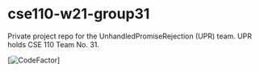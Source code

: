 # cse110-w21-group31
Private project repo for the UnhandledPromiseRejection (UPR) team. UPR holds CSE 110 Team No. 31.

[![CodeFactor](https://www.codefactor.io/repository/github/padraigucsd/cse110-w21-group31/badge?s=8ac88a28fb782976326069cf183529a77833268d)]
